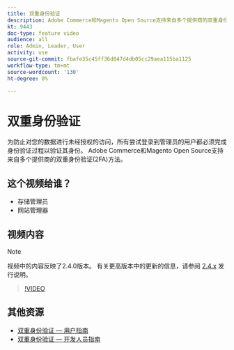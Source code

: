 ```yaml
---
title: 双重身份验证
description: Adobe Commerce和Magento Open Source支持来自多个提供商的双重身份验证(2FA)方法。 了解双重身份验证功能如何帮助保护您商店的管理员。
kt: 9443
doc-type: feature video
audience: all
role: Admin, Leader, User
activity: use
source-git-commit: fbafe35c45ff36d847d4db05cc29aea115ba1125
workflow-type: tm+mt
source-wordcount: '130'
ht-degree: 0%

---
```



# 双重身份验证

为防止对您的数据进行未经授权的访问，所有尝试登录到管理员的用户都必须完成身份验证过程以验证其身份。 Adobe Commerce和Magento Open Source支持来自多个提供商的双重身份验证(2FA)方法。

## 这个视频给谁？

- 存储管理员
- 网站管理器

## 视频内容

>[!NOTE]
>
>视频中的内容反映了2.4.0版本。 有关更高版本中的更新的信息，请参阅 [2.4.x](https://devdocs.magento.com/guides/v2.4/release-notes/bk-release-notes.html) 发行说明。

>[!VIDEO](https://video.tv.adobe.com/v/339104?quality=12&learn=on)

## 其他资源

- [双重身份验证 — 用户指南](https://docs.magento.com/user-guide/stores/security-two-factor-authentication.html)
- [双重身份验证 — 开发人员指南](https://devdocs.magento.com/guides/v2.4/security/two-factor-authentication.html)
